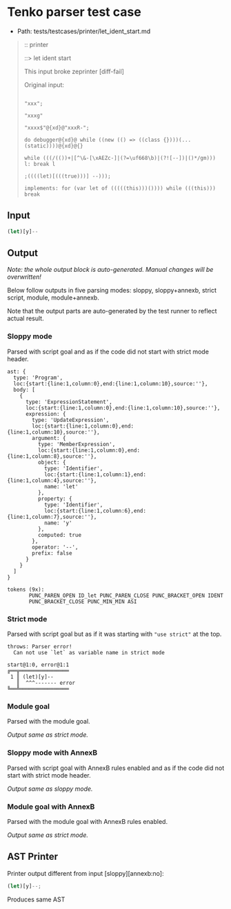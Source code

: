 # Tenko parser test case

- Path: tests/testcases/printer/let_ident_start.md

> :: printer
>
> ::> let ident start
>
> This input broke zeprinter [diff-fail]
>
> 
>
> Original input:
>
> 
>
> ```
>
> "xxx";
>
> "xxxg"
>
> "xxxx$"@{xd}@"xxxR-";
>
> do debugger@{xd}@ while ((new (() => ((class {})))(...(static))))@{xd}@{}
>
> while (((/(())+|[^\&-[\xAEZc-]|(?=\uf668\b)|(?![--])|()*/gm))) l: break l
>
> ;((((let)[(((true)))] --)));
>
> implements: for (var let of (((((this)))()))) while (((this))) break
>
> ```

## Input

`````js
(let)[y]--
`````

## Output

_Note: the whole output block is auto-generated. Manual changes will be overwritten!_

Below follow outputs in five parsing modes: sloppy, sloppy+annexb, strict script, module, module+annexb.

Note that the output parts are auto-generated by the test runner to reflect actual result.

### Sloppy mode

Parsed with script goal and as if the code did not start with strict mode header.

`````
ast: {
  type: 'Program',
  loc:{start:{line:1,column:0},end:{line:1,column:10},source:''},
  body: [
    {
      type: 'ExpressionStatement',
      loc:{start:{line:1,column:0},end:{line:1,column:10},source:''},
      expression: {
        type: 'UpdateExpression',
        loc:{start:{line:1,column:0},end:{line:1,column:10},source:''},
        argument: {
          type: 'MemberExpression',
          loc:{start:{line:1,column:0},end:{line:1,column:8},source:''},
          object: {
            type: 'Identifier',
            loc:{start:{line:1,column:1},end:{line:1,column:4},source:''},
            name: 'let'
          },
          property: {
            type: 'Identifier',
            loc:{start:{line:1,column:6},end:{line:1,column:7},source:''},
            name: 'y'
          },
          computed: true
        },
        operator: '--',
        prefix: false
      }
    }
  ]
}

tokens (9x):
       PUNC_PAREN_OPEN ID_let PUNC_PAREN_CLOSE PUNC_BRACKET_OPEN IDENT
       PUNC_BRACKET_CLOSE PUNC_MIN_MIN ASI
`````

### Strict mode

Parsed with script goal but as if it was starting with `"use strict"` at the top.

`````
throws: Parser error!
  Can not use `let` as variable name in strict mode

start@1:0, error@1:1
╔══╦════════════════
 1 ║ (let)[y]--
   ║  ^^^------- error
╚══╩════════════════

`````

### Module goal

Parsed with the module goal.

_Output same as strict mode._

### Sloppy mode with AnnexB

Parsed with script goal with AnnexB rules enabled and as if the code did not start with strict mode header.

_Output same as sloppy mode._

### Module goal with AnnexB

Parsed with the module goal with AnnexB rules enabled.

_Output same as strict mode._

## AST Printer

Printer output different from input [sloppy][annexb:no]:

````js
(let)[y]--;
````

Produces same AST
